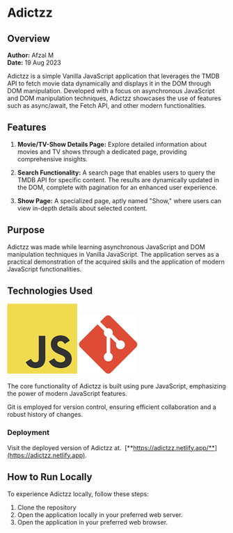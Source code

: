 # Adictzz

## Overview

**Author:** Afzal M  
**Date:** 19 Aug 2023

Adictzz is a simple Vanilla JavaScript application that leverages the TMDB API to fetch movie data dynamically and displays it in the DOM through DOM manipulation. Developed with a focus on asynchronous JavaScript and DOM manipulation techniques, Adictzz showcases the use of features such as async/await, the Fetch API, and other modern functionalities.

## Features

1. **Movie/TV-Show Details Page:** Explore detailed information about movies and TV shows through a dedicated page, providing comprehensive insights.

2. **Search Functionality:** A search page that enables users to query the TMDB API for specific content. The results are dynamically updated in the DOM, complete with pagination for an enhanced user experience.

3. **Show Page:** A specialized page, aptly named "Show," where users can view in-depth details about selected content.

## Purpose

Adictzz was made while learning asynchronous JavaScript and DOM manipulation techniques in Vanilla JavaScript. The application serves as a practical demonstration of the acquired skills and the application of modern JavaScript functionalities.

## Technologies Used

![Vanilla JavaScript](./js__img.png "Vanilla JavaScript") ![Git](./git__png.png "Git")<br/><br/>
The core functionality of Adictzz is built using pure JavaScript, emphasizing the power of modern JavaScript features.

Git is employed for version control, ensuring efficient collaboration and a robust history of changes.

### Deployment

Visit the deployed version of Adictzz at. &nbsp;[**https://adictzz.netlify.app/**](https://adictzz.netlify.app).

## How to Run Locally

To experience Adictzz locally, follow these steps:

1. Clone the repository
2. Open the application locally in your preferred web server.
3. Open the application in your preferred web browser.
